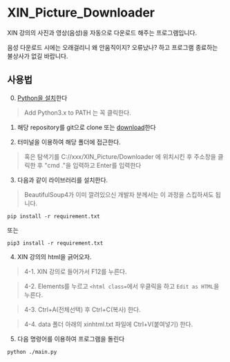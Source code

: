 # XIN_Picture_Downloader

XIN 강의의 사진과 영상(음성)을 자동으로 다운로드 해주는 프로그램입니다.

음성 다운로드 시에는 오래걸리니 왜 안움직이지? 오류났나? 하고 프로그램 종료하는 불상사가 없길 바랍니다.

## 사용법

0. [Python을 설치](https://www.python.org/ftp/python/3.8.0/python-3.8.0.exe)한다
> Add Python3.x to PATH 는 꼭 클릭한다.

1. 해당 repository를 git으로 clone 또는 [download](https://github.com/DetegiCE/XIN_Picture_Downloader/archive/master.zip)한다

2. 터미널을 이용하여 해당 폴더에 접근한다.
> 혹은 탐색기를 C://xxx/XIN_Picture/Downloader 에 위치시킨 후 주소창을 클릭한 후 "cmd ."을 입력하고 Enter를 입력한다

3. 다음과 같이 라이브러리를 설치한다.
> BeautifulSoup4가 이미 깔려있으신 개발자 분께서는 이 과정을 스킵하셔도 됩니다.

```
pip install -r requirement.txt
```

또는

```
pip3 install -r requirement.txt
```

4. XIN 강의의 html을 긁어오자.

> 4-1. XIN 강의로 들어가서 F12를 누른다.

> 4-2. Elements를 누르고 ``<html class=``에서 우클릭을 하고 ``Edit as HTML``을 누른다.

> 4-3. Ctrl+A(전체선택) 후 Ctrl+C(복사) 한다. 

> 4-4. data 폴더 아래의 xinhtml.txt 파일에 Ctrl+V(붙여넣기) 한다.

5. 다음 명령어를 이용하여 프로그램을 돌린다

```python ./main.py```
